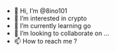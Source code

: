 - 👋 Hi, I’m @8ino101
- 👀 I’m interested in crypto
- 🌱 I’m currently learning go
- 💞️ I’m looking to collaborate on ...
- 📫 How to reach me ?

<!---
8ino101/8ino101 is a ✨ special ✨ repository because its `README.md` (this file) appears on your GitHub profile.
You can click the Preview link to take a look at your changes.
--->
